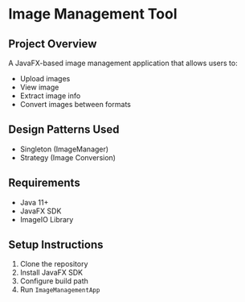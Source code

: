 # Image Management Tool

## Project Overview
A JavaFX-based image management application that allows users to:
- Upload images
- View image
- Extract image info
- Convert images between formats

## Design Patterns Used
- Singleton (ImageManager)
- Strategy (Image Conversion)

## Requirements
- Java 11+
- JavaFX SDK
- ImageIO Library

## Setup Instructions
1. Clone the repository
2. Install JavaFX SDK
3. Configure build path
4. Run `ImageManagementApp`
